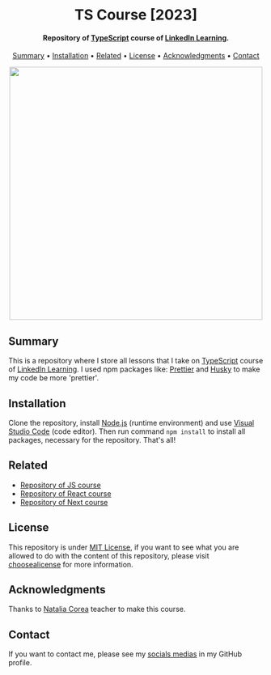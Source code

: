 <h1 align="center">
    TS Course [2023]
</h1>

<h4 align="center">
    Repository of <a href="https://www.linkedin.com/learning/typescript-esencial" target="_blank">TypeScript<a> course of <a href="https://www.linkedin.com/learning/" target="_blank">LinkedIn Learning</a>.
</h4>

<p align="center">
    <a href="#----summary">Summary</a> •
    <a href="#----installation">Installation</a> •
    <a href="#----related">Related</a> •
    <a href="#----license">License</a> •
    <a href="#----acknowledgments">Acknowledgments</a> •
    <a href="#----contact">Contact</a>
</p>

<p align="center">
    <img src="https://github.com/hozlucas28/JS-Course-2022/assets/88015479/6cb173a5-7b4c-4d85-ba91-c78eba9576df" width="500">
</p>

<h2>
    Summary
</h2>
<p>
    This is a repository where I store all lessons that I take on <a href="https://www.linkedin.com/learning/typescript-esencial" target="_blank">TypeScript<a> course of <a href="https://www.linkedin.com/learning/" target="_blank">LinkedIn Learning</a>. I used npm packages like: <a href="https://prettier.io/" target="_blank">Prettier</a> and <a href="https://github.com/typicode/husky" target="_blank">Husky</a> to make my code be more 'prettier'.
</p>

<h2>
    Installation
</h2>
<p>
    Clone the repository, install <a href="https://nodejs.org/es/" target="_blank">Node.js</a> (runtime environment) and use <a href="https://code.visualstudio.com/" target="_blank">Visual Studio Code</a> (code editor). Then run command <code>npm install</code> to install all packages, necessary for the repository. That's all!
</p>

<h2>
    Related
</h2>
<p>
    <ul>
        <li>
            <a href="https://github.com/hozlucas28/JS-Course-2022" target="_blank">Repository of JS course</a>
        </li>
        <li>
            <a href="https://github.com/hozlucas28/React-Course-I-2023" target="_blank">Repository of React course</a>
        </li>
        <li>
            <a href="https://github.com/hozlucas28/Next-Course-I-2023" target="_blank">Repository of Next course</a>
        </li>
    </ul>
</p>

<h2>
    License
</h2>
<p>
    This repository is under <a href="./LICENSE" target="_blank">MIT License</a>, if you want to see what you are allowed to do with the content of this repository, please visit <a href="https://choosealicense.com/licenses/" target="_blank">choosealicense</a> for more information.
</p>

<h2>
    Acknowledgments
</h2>
<p>
    Thanks to <a href="https://www.linkedin.com/learning/instructors/natalia-corea" target="_blank">Natalia Corea</a> teacher to make this course.
</p>

<h2>
    Contact
</h1>
<p>
    If you want to contact me, please see my <a href="https://github.com/hozlucas28" target="_blank">socials medias</a> in my GitHub profile.
</p>
